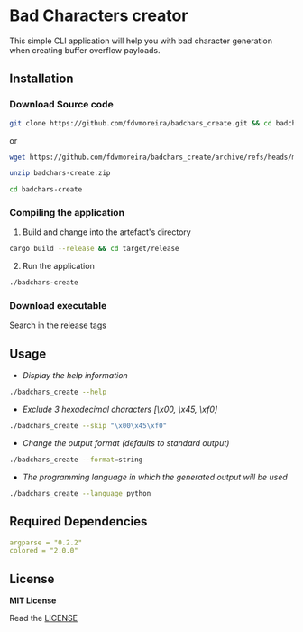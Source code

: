 # Bad Characters creator

This simple CLI application will help you with bad character generation when creating buffer overflow payloads.

## Installation

### Download Source code

```sh
git clone https://github.com/fdvmoreira/badchars_create.git && cd badchars-create
```

or

```sh
wget https://github.com/fdvmoreira/badchars_create/archive/refs/heads/main.zip -O badchars-create.zip
```

```sh
unzip badchars-create.zip
```

```sh
cd badchars-create
```

### Compiling the application
1. Build and change into the artefact's directory
```sh
cargo build --release && cd target/release
```
2. Run the application
```sh
./badchars-create
```

### Download executable

Search in the release tags


## Usage

- _Display the help information_
```sh
./badchars_create --help
```
- _Exclude 3 hexadecimal characters [\x00, \x45, \xf0]_

```sh
./badchars_create --skip "\x00\x45\xf0"
```

- _Change the output format (defaults to standard output)_
```sh
./badchars_create --format=string
```

- _The programming language in which the generated output will be used_
```sh
./badchars_create --language python

```

## Required Dependencies

```yaml
argparse = "0.2.2"
colored = "2.0.0"
```

## License

**MIT License**

Read the [LICENSE](LICENSE)

